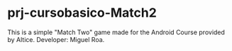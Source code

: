 # prj-cursobasico-Match2
This is a simple "Match Two" game made for the Android Course provided by Altice.
Developer: Miguel Roa.
